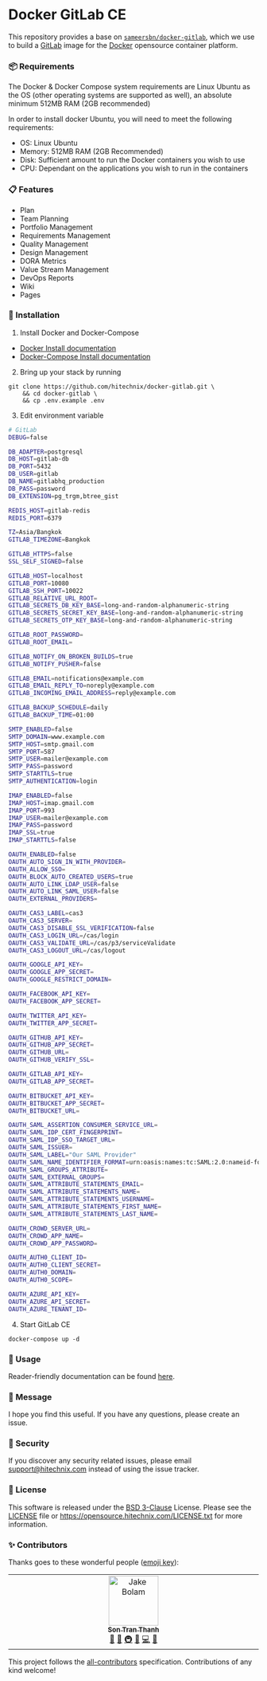 # Docker GitLab CE

This repository provides a base on [`sameersbn/docker-gitlab`](https://github.com/sameersbn/docker-gitlab), which we use to build
a [GitLab](https://about.gitlab.com/) image for the [Docker](https://www.docker.com/products/docker-engine) opensource
container platform.

### 📦 Requirements

The Docker & Docker Compose system requirements are Linux Ubuntu as the OS (other operating systems are supported as
well), an absolute minimum 512MB RAM (2GB recommended)

In order to install docker Ubuntu, you will need to meet the following requirements:

- OS: Linux Ubuntu
- Memory: 512MB RAM (2GB Recommended)
- Disk: Sufficient amount to run the Docker containers you wish to use
- CPU: Dependant on the applications you wish to run in the containers

### 📋 Features

- Plan
- Team Planning
- Portfolio Management
- Requirements Management
- Quality Management
- Design Management
- DORA Metrics
- Value Stream Management
- DevOps Reports
- Wiki
- Pages

### 🔧 Installation

1. Install Docker and Docker-Compose

- [Docker Install documentation](https://docs.docker.com/install/)
- [Docker-Compose Install documentation](https://docs.docker.com/compose/install/)

2. Bring up your stack by running

```shell
git clone https://github.com/hitechnix/docker-gitlab.git \
    && cd docker-gitlab \
    && cp .env.example .env
```

3. Edit environment variable

```bash
# GitLab
DEBUG=false

DB_ADAPTER=postgresql
DB_HOST=gitlab-db
DB_PORT=5432
DB_USER=gitlab
DB_NAME=gitlabhq_production
DB_PASS=password
DB_EXTENSION=pg_trgm,btree_gist

REDIS_HOST=gitlab-redis
REDIS_PORT=6379

TZ=Asia/Bangkok
GITLAB_TIMEZONE=Bangkok

GITLAB_HTTPS=false
SSL_SELF_SIGNED=false

GITLAB_HOST=localhost
GITLAB_PORT=10080
GITLAB_SSH_PORT=10022
GITLAB_RELATIVE_URL_ROOT=
GITLAB_SECRETS_DB_KEY_BASE=long-and-random-alphanumeric-string
GITLAB_SECRETS_SECRET_KEY_BASE=long-and-random-alphanumeric-string
GITLAB_SECRETS_OTP_KEY_BASE=long-and-random-alphanumeric-string

GITLAB_ROOT_PASSWORD=
GITLAB_ROOT_EMAIL=

GITLAB_NOTIFY_ON_BROKEN_BUILDS=true
GITLAB_NOTIFY_PUSHER=false

GITLAB_EMAIL=notifications@example.com
GITLAB_EMAIL_REPLY_TO=noreply@example.com
GITLAB_INCOMING_EMAIL_ADDRESS=reply@example.com

GITLAB_BACKUP_SCHEDULE=daily
GITLAB_BACKUP_TIME=01:00

SMTP_ENABLED=false
SMTP_DOMAIN=www.example.com
SMTP_HOST=smtp.gmail.com
SMTP_PORT=587
SMTP_USER=mailer@example.com
SMTP_PASS=password
SMTP_STARTTLS=true
SMTP_AUTHENTICATION=login

IMAP_ENABLED=false
IMAP_HOST=imap.gmail.com
IMAP_PORT=993
IMAP_USER=mailer@example.com
IMAP_PASS=password
IMAP_SSL=true
IMAP_STARTTLS=false

OAUTH_ENABLED=false
OAUTH_AUTO_SIGN_IN_WITH_PROVIDER=
OAUTH_ALLOW_SSO=
OAUTH_BLOCK_AUTO_CREATED_USERS=true
OAUTH_AUTO_LINK_LDAP_USER=false
OAUTH_AUTO_LINK_SAML_USER=false
OAUTH_EXTERNAL_PROVIDERS=

OAUTH_CAS3_LABEL=cas3
OAUTH_CAS3_SERVER=
OAUTH_CAS3_DISABLE_SSL_VERIFICATION=false
OAUTH_CAS3_LOGIN_URL=/cas/login
OAUTH_CAS3_VALIDATE_URL=/cas/p3/serviceValidate
OAUTH_CAS3_LOGOUT_URL=/cas/logout

OAUTH_GOOGLE_API_KEY=
OAUTH_GOOGLE_APP_SECRET=
OAUTH_GOOGLE_RESTRICT_DOMAIN=

OAUTH_FACEBOOK_API_KEY=
OAUTH_FACEBOOK_APP_SECRET=

OAUTH_TWITTER_API_KEY=
OAUTH_TWITTER_APP_SECRET=

OAUTH_GITHUB_API_KEY=
OAUTH_GITHUB_APP_SECRET=
OAUTH_GITHUB_URL=
OAUTH_GITHUB_VERIFY_SSL=

OAUTH_GITLAB_API_KEY=
OAUTH_GITLAB_APP_SECRET=

OAUTH_BITBUCKET_API_KEY=
OAUTH_BITBUCKET_APP_SECRET=
OAUTH_BITBUCKET_URL=

OAUTH_SAML_ASSERTION_CONSUMER_SERVICE_URL=
OAUTH_SAML_IDP_CERT_FINGERPRINT=
OAUTH_SAML_IDP_SSO_TARGET_URL=
OAUTH_SAML_ISSUER=
OAUTH_SAML_LABEL="Our SAML Provider"
OAUTH_SAML_NAME_IDENTIFIER_FORMAT=urn:oasis:names:tc:SAML:2.0:nameid-format:transient
OAUTH_SAML_GROUPS_ATTRIBUTE=
OAUTH_SAML_EXTERNAL_GROUPS=
OAUTH_SAML_ATTRIBUTE_STATEMENTS_EMAIL=
OAUTH_SAML_ATTRIBUTE_STATEMENTS_NAME=
OAUTH_SAML_ATTRIBUTE_STATEMENTS_USERNAME=
OAUTH_SAML_ATTRIBUTE_STATEMENTS_FIRST_NAME=
OAUTH_SAML_ATTRIBUTE_STATEMENTS_LAST_NAME=

OAUTH_CROWD_SERVER_URL=
OAUTH_CROWD_APP_NAME=
OAUTH_CROWD_APP_PASSWORD=

OAUTH_AUTH0_CLIENT_ID=
OAUTH_AUTH0_CLIENT_SECRET=
OAUTH_AUTH0_DOMAIN=
OAUTH_AUTH0_SCOPE=

OAUTH_AZURE_API_KEY=
OAUTH_AZURE_API_SECRET=
OAUTH_AZURE_TENANT_ID=
```

4. Start GitLab CE

```shell
docker-compose up -d
```

### 📝 Usage

Reader-friendly documentation can be found [here][link-docs].

### 📨 Message

I hope you find this useful. If you have any questions, please create an issue.

### 🔐 Security

If you discover any security related issues, please email support@hitechnix.com instead of using the issue tracker.

### 📖 License

This software is released under the [BSD 3-Clause][link-license] License. Please see the [LICENSE](LICENSE) file
or https://opensource.hitechnix.com/LICENSE.txt for more information.

### ✨ Contributors

Thanks goes to these wonderful people ([emoji key](https://allcontributors.org/docs/en/emoji-key)):

<!-- ALL-CONTRIBUTORS-LIST:START - Do not remove or modify this section -->
<!-- prettier-ignore-start -->
<!-- markdownlint-disable -->
<table>
  <td align="center" valign="top" width="14.28%">
    <a href="https://trants.io">
      <img src="https://avatars.githubusercontent.com/u/40693126?v=4?s=100" width="100px;" alt="Jake Bolam" />
      <br />
      <sub>
        <b>Son Tran Thanh</b>
      </sub>
    </a>
    <br />
    <a href="https://github.com/hitechnix/docker-gitlab/commits?author=trants" title="Documentation">📖</a>
    <a href="#tool-trants" title="Tools">🔧</a>
    <a href="#infra-trants" title="Infrastructure (Hosting, Build-Tools, etc)">🚇</a>
    <a href="#maintenance-trants" title="Maintenance">🚧</a>
    <a href="https://github.com/hitechnix/docker-gitlab/commits?author=tbenning" title="Code">💻</a>
    <a href="https://github.com/hitechnix/docker-gitlab/pulls?q=is%3Apr+reviewed-by%3Atrants" title="Reviewed Pull Requests">👀</a>
  </td>
</table>

<!-- markdownlint-restore -->
<!-- prettier-ignore-end -->

<!-- ALL-CONTRIBUTORS-LIST:END -->

This project follows the [all-contributors](https://allcontributors.org/) specification.
Contributions of any kind welcome!

[link-docs]: https://github.com/sameersbn/docker-gitlab
[link-license]: https://opensource.org/license/bsd-3-clause
